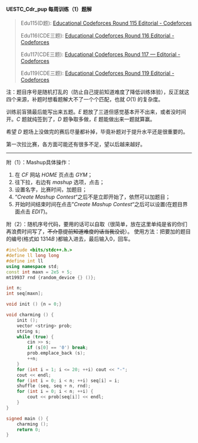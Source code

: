 #### UESTC_Cdr_pup 每周训练（1）题解

> Edu115(D题): [Educational Codeforces Round 115 Editorial - Codeforces](https://codeforces.com/blog/entry/95890) 
>
> Edu116(CDE三题): [Educational Codeforces Round 116 Editorial - Codeforces](https://codeforces.com/blog/entry/96454) 
>
> Edu117(CDE三题): [Educational Codeforces Round 117 — Editorial - Codeforces](https://codeforces.com/blog/entry/97164) 
>
> Edu119(CDE三题): [Educational Codeforces Round 119 Editorial - Codeforces](https://codeforces.com/blog/entry/98061) 

注：题目序号是随机打乱的（防止自己提前知道难度了降低训练体验），反正就这四个来源，补题时想看题解大不了一个个匹配，也就 $O(1)$ 的复杂度。

训练前盲猜最后能写出来五题。$E$ 题放了三道但感觉基本开不出来，或者没时间开。$C$ 题就纯签到了，$D$ 题争取多做，$E$ 题能做出来一题就算赢。

希望 $D$ 题场上没做完的赛后尽量都补掉，毕竟补题对于提升水平还是很重要的。

第一次拉比赛，各方面可能还有很多不足，望以后越来越好。

---

附（1）：Mashup具体操作：

1. 在 $CF$ 网站 $HOME$ 页点击 $GYM$；
2. 往下拉，右边有 $mashup$ 选项，点击；
3. 设置名字，比赛时间，加题目；
4. “$Create\ Mashup\ Contest$“之后不是立即开始了，依然可以加题目；
5. 开始时间结束时间在点击”$Create\ Mashup\ Contest$“之后可以设置(在题目界面点击 $EDIT$)。



附（2）：随机序号代码，要用的话可以自取（很简单，放在这里单纯是省的你们再浪费时间写了，~~不介意提前知道难度的话当我没说~~）。
使用方法：把要加的题目的编号(格式如 $1314B$ )都输入进去，最后输入$0$，回车。

```cpp
#include <bits/stdc++.h.>
#define ll long long
#define int ll
using namespace std;
const int maxn = 2e5 + 5;
mt19937 rnd {random_device {} ()};

int n;
int seq[maxn];

void init () {n = 0;}

void charming () {
	init ();
	vector <string> prob;
	string s;
	while (true) {
		cin >> s;
		if (s[0] == '0') break;
		prob.emplace_back (s);
		++n;
	}
	for (int i = 1; i <= 20; ++i) cout << "-";
	cout << endl;
	for (int i = 0; i < n; ++i) seq[i] = i;
	shuffle (seq, seq + n, rnd);
	for (int i = 0; i < n; ++i) {
		cout << prob[seq[i]] << endl;
	}
}

signed main () {
	charming ();
	return 0;
}
```

